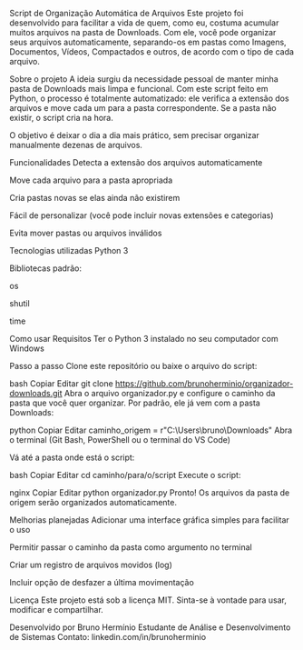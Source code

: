 Script de Organização Automática de Arquivos
Este projeto foi desenvolvido para facilitar a vida de quem, como eu, costuma acumular muitos arquivos na pasta de Downloads.
Com ele, você pode organizar seus arquivos automaticamente, separando-os em pastas como Imagens, Documentos, Vídeos, Compactados e outros, de acordo com o tipo de cada arquivo.

Sobre o projeto
A ideia surgiu da necessidade pessoal de manter minha pasta de Downloads mais limpa e funcional.
Com este script feito em Python, o processo é totalmente automatizado: ele verifica a extensão dos arquivos e move cada um para a pasta correspondente. Se a pasta não existir, o script cria na hora.

O objetivo é deixar o dia a dia mais prático, sem precisar organizar manualmente dezenas de arquivos.

Funcionalidades
Detecta a extensão dos arquivos automaticamente

Move cada arquivo para a pasta apropriada

Cria pastas novas se elas ainda não existirem

Fácil de personalizar (você pode incluir novas extensões e categorias)

Evita mover pastas ou arquivos inválidos

Tecnologias utilizadas
Python 3

Bibliotecas padrão:

os

shutil

time

Como usar
Requisitos
Ter o Python 3 instalado no seu computador com Windows

Passo a passo
Clone este repositório ou baixe o arquivo do script:

bash
Copiar
Editar
git clone https://github.com/brunoherminio/organizador-downloads.git
Abra o arquivo organizador.py e configure o caminho da pasta que você quer organizar. Por padrão, ele já vem com a pasta Downloads:

python
Copiar
Editar
caminho_origem = r"C:\Users\bruno\Downloads"
Abra o terminal (Git Bash, PowerShell ou o terminal do VS Code)

Vá até a pasta onde está o script:

bash
Copiar
Editar
cd caminho/para/o/script
Execute o script:

nginx
Copiar
Editar
python organizador.py
Pronto! Os arquivos da pasta de origem serão organizados automaticamente.

Melhorias planejadas
Adicionar uma interface gráfica simples para facilitar o uso

Permitir passar o caminho da pasta como argumento no terminal

Criar um registro de arquivos movidos (log)

Incluir opção de desfazer a última movimentação

Licença
Este projeto está sob a licença MIT. Sinta-se à vontade para usar, modificar e compartilhar.

Desenvolvido por Bruno Hermínio
Estudante de Análise e Desenvolvimento de Sistemas
Contato: linkedin.com/in/brunoherminio
